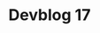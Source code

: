 ---
slug: 17
title: Devblog 17
description: Set your thrusters to max, because there's a fully-armed and operational devblog coming your way!
image: images/devblog/17/title.png
toc_max_heading_level: 4
---
